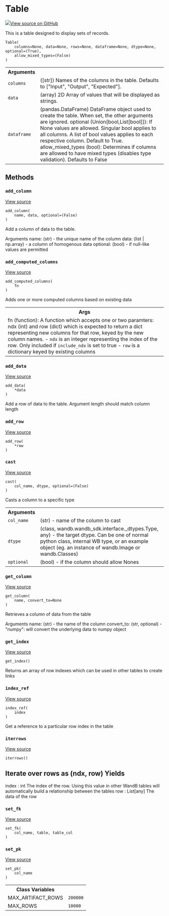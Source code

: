 # Table



[![](https://www.tensorflow.org/images/GitHub-Mark-32px.png)View source on GitHub](https://www.github.com/wandb/client/tree/v0.10.30/wandb/data_types.py#L147-L785)




This is a table designed to display sets of records.

<pre><code>Table(
    columns=None, data=None, rows=None, dataframe=None, dtype=None, optional=(True),
    allow_mixed_types=(False)
)</code></pre>





<!-- Tabular view -->
<table>
<tr><th>Arguments</th></tr>

<tr>
<td>
<code>columns</code>
</td>
<td>
([str]) Names of the columns in the table.
Defaults to ["Input", "Output", "Expected"].
</td>
</tr><tr>
<td>
<code>data</code>
</td>
<td>
(array) 2D Array of values that will be displayed as strings.
</td>
</tr><tr>
<td>
<code>dataframe</code>
</td>
<td>
(pandas.DataFrame) DataFrame object used to create the table.
When set, the other arguments are ignored.
optional (Union[bool,List[bool]]): If None values are allowed. Singular bool
applies to all columns. A list of bool values applies to each respective column.
Default to True.
allow_mixed_types (bool): Determines if columns are allowed to have mixed types (disables type validation). Defaults to False
</td>
</tr>
</table>



## Methods

<h3 id="add_column"><code>add_column</code></h3>

<a target="_blank" href="https://www.github.com/wandb/client/tree/v0.10.30/wandb/data_types.py#L683-L722">View source</a>

<pre><code>add_column(
    name, data, optional=(False)
)</code></pre>

Add a column of data to the table.

Arguments
    name: (str) - the unique name of the column
    data: (list | np.array) - a column of homogenous data
    optional: (bool) - if null-like values are permitted

<h3 id="add_computed_columns"><code>add_computed_columns</code></h3>

<a target="_blank" href="https://www.github.com/wandb/client/tree/v0.10.30/wandb/data_types.py#L765-L785">View source</a>

<pre><code>add_computed_columns(
    fn
)</code></pre>

Adds one or more computed columns based on existing data


<!-- Tabular view -->
<table>
<tr><th>Args</th></tr>
<tr>
<td>
fn (function): A function which accepts one or two paramters: ndx (int) and row (dict)
which is expected to return a dict representing new columns for that row, keyed
by the new column names.
- <code>ndx</code> is an integer representing the index of the row. Only included if <code>include_ndx</code>
is set to true
- <code>row</code> is a dictionary keyed by existing columns
</td>
</tr>

</table>



<h3 id="add_data"><code>add_data</code></h3>

<a target="_blank" href="https://www.github.com/wandb/client/tree/v0.10.30/wandb/data_types.py#L367-L397">View source</a>

<pre><code>add_data(
    *data
)</code></pre>

Add a row of data to the table. Argument length should match column length


<h3 id="add_row"><code>add_row</code></h3>

<a target="_blank" href="https://www.github.com/wandb/client/tree/v0.10.30/wandb/data_types.py#L363-L365">View source</a>

<pre><code>add_row(
    *row
)</code></pre>




<h3 id="cast"><code>cast</code></h3>

<a target="_blank" href="https://www.github.com/wandb/client/tree/v0.10.30/wandb/data_types.py#L262-L316">View source</a>

<pre><code>cast(
    col_name, dtype, optional=(False)
)</code></pre>

Casts a column to a specific type


<!-- Tabular view -->
<table>
<tr><th>Arguments</th></tr>

<tr>
<td>
<code>col_name</code>
</td>
<td>
(str) - name of the column to cast
</td>
</tr><tr>
<td>
<code>dtype</code>
</td>
<td>
(class, wandb.wandb_sdk.interface._dtypes.Type, any) - the target dtype. Can be one of
normal python class, internal WB type, or an example object (eg. an instance of wandb.Image or wandb.Classes)
</td>
</tr><tr>
<td>
<code>optional</code>
</td>
<td>
(bool) - if the column should allow Nones
</td>
</tr>
</table>



<h3 id="get_column"><code>get_column</code></h3>

<a target="_blank" href="https://www.github.com/wandb/client/tree/v0.10.30/wandb/data_types.py#L724-L747">View source</a>

<pre><code>get_column(
    name, convert_to=None
)</code></pre>

Retrieves a column of data from the table

Arguments
    name: (str) - the name of the column
    convert_to: (str, optional)
        - "numpy": will convert the underlying data to numpy object

<h3 id="get_index"><code>get_index</code></h3>

<a target="_blank" href="https://www.github.com/wandb/client/tree/v0.10.30/wandb/data_types.py#L749-L756">View source</a>

<pre><code>get_index()</code></pre>

Returns an array of row indexes which can be used in other tables to create links


<h3 id="index_ref"><code>index_ref</code></h3>

<a target="_blank" href="https://www.github.com/wandb/client/tree/v0.10.30/wandb/data_types.py#L758-L763">View source</a>

<pre><code>index_ref(
    index
)</code></pre>

Get a reference to a particular row index in the table


<h3 id="iterrows"><code>iterrows</code></h3>

<a target="_blank" href="https://www.github.com/wandb/client/tree/v0.10.30/wandb/data_types.py#L562-L575">View source</a>

<pre><code>iterrows()</code></pre>

Iterate over rows as (ndx, row)
Yields
------
index : int
    The index of the row. Using this value in other WandB tables
    will automatically build a relationship between the tables
row : List[any]
    The data of the row

<h3 id="set_fk"><code>set_fk</code></h3>

<a target="_blank" href="https://www.github.com/wandb/client/tree/v0.10.30/wandb/data_types.py#L582-L586">View source</a>

<pre><code>set_fk(
    col_name, table, table_col
)</code></pre>




<h3 id="set_pk"><code>set_pk</code></h3>

<a target="_blank" href="https://www.github.com/wandb/client/tree/v0.10.30/wandb/data_types.py#L577-L580">View source</a>

<pre><code>set_pk(
    col_name
)</code></pre>








<!-- Tabular view -->
<table>
<tr><th>Class Variables</th></tr>

<tr>
<td>
MAX_ARTIFACT_ROWS<a id="MAX_ARTIFACT_ROWS"></a>
</td>
<td>
<code>200000</code>
</td>
</tr><tr>
<td>
MAX_ROWS<a id="MAX_ROWS"></a>
</td>
<td>
<code>10000</code>
</td>
</tr>
</table>

